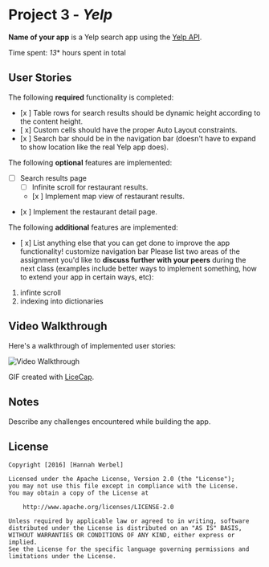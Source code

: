# Project 3 - *Yelp*

**Name of your app** is a Yelp search app using the [Yelp API](http://www.yelp.com/developers/documentation/v2/search_api).

Time spent: *13** hours spent in total

## User Stories

The following **required** functionality is completed:

- [x ] Table rows for search results should be dynamic height according to the content height.
- [ x] Custom cells should have the proper Auto Layout constraints.
- [x ] Search bar should be in the navigation bar (doesn't have to expand to show location like the real Yelp app does).

The following **optional** features are implemented:

- [ ] Search results page
   - [ ] Infinite scroll for restaurant results.
   - [x ] Implement map view of restaurant results.
- [x ] Implement the restaurant detail page.

The following **additional** features are implemented:

- [ x] List anything else that you can get done to improve the app functionality!
customize navigation bar
Please list two areas of the assignment you'd like to **discuss further with your peers** during the next class (examples include better ways to implement something, how to extend your app in certain ways, etc):

1. infinte scroll
2. indexing into dictionaries

## Video Walkthrough 

Here's a walkthrough of implemented user stories:

<img src='http://i.imgur.com/bK9FfzK.gif' title='Video Walkthrough' width='' alt='Video Walkthrough' />

GIF created with [LiceCap](http://www.cockos.com/licecap/).

## Notes

Describe any challenges encountered while building the app.

## License

    Copyright [2016] [Hannah Werbel]

    Licensed under the Apache License, Version 2.0 (the "License");
    you may not use this file except in compliance with the License.
    You may obtain a copy of the License at

        http://www.apache.org/licenses/LICENSE-2.0

    Unless required by applicable law or agreed to in writing, software
    distributed under the License is distributed on an "AS IS" BASIS,
    WITHOUT WARRANTIES OR CONDITIONS OF ANY KIND, either express or implied.
    See the License for the specific language governing permissions and
    limitations under the License.
```
